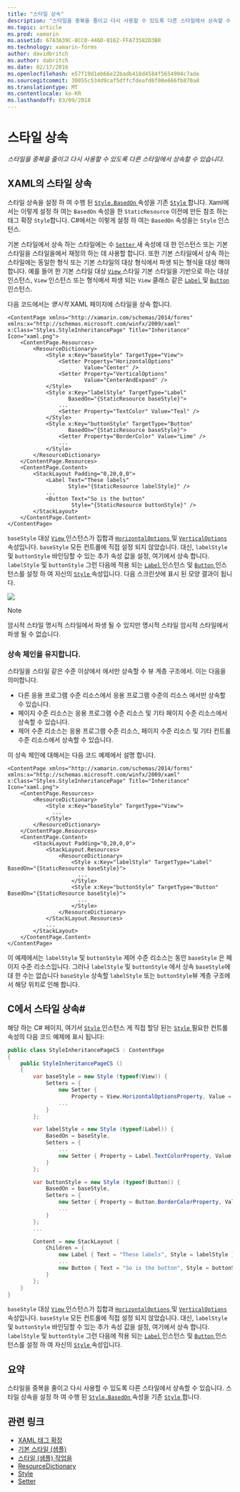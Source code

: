 ```yaml
---
title: "스타일 상속"
description: "스타일을 중복을 줄이고 다시 사용할 수 있도록 다른 스타일에서 상속할 수 있습니다."
ms.topic: article
ms.prod: xamarin
ms.assetid: 67A3A39C-8CC0-446D-8162-FFA73582D3B8
ms.technology: xamarin-forms
author: davidbritch
ms.author: dabritch
ms.date: 02/17/2016
ms.openlocfilehash: e57f19d1eb66e22badb418d4584f5654904c7ade
ms.sourcegitcommit: 30055c534d9caf5dffcfdeafd6f08e666fb870a8
ms.translationtype: MT
ms.contentlocale: ko-KR
ms.lasthandoff: 03/09/2018
---
```

# <a name="style-inheritance"></a>스타일 상속

_스타일을 중복을 줄이고 다시 사용할 수 있도록 다른 스타일에서 상속할 수 있습니다._

## <a name="style-inheritance-in-xaml"></a>XAML의 스타일 상속

스타일 상속을 설정 하 여 수행 된 [ `Style.BasedOn` ](https://developer.xamarin.com/api/property/Xamarin.Forms.Style.BasedOn/) 속성을 기존 [ `Style` ](https://developer.xamarin.com/api/type/Xamarin.Forms.Style/)합니다. Xaml에서는 이렇게 설정 하 여는 `BasedOn` 속성을 한 `StaticResource` 이전에 만든 참조 하는 태그 확장 `Style`합니다. C#에서는 이렇게 설정 하 여는 `BasedOn` 속성을는 `Style` 인스턴스.

기본 스타일에서 상속 하는 스타일에는 수 [ `Setter` ](https://developer.xamarin.com/api/type/Xamarin.Forms.Setter/) 새 속성에 대 한 인스턴스 또는 기본 스타일을 스타일을에서 재정의 하는 데 사용할 합니다. 또한 기본 스타일에서 상속 하는 스타일에는 동일한 형식 또는 기본 스타일의 대상 형식에서 파생 되는 형식을 대상 해야 합니다. 예를 들어 한 기본 스타일 대상 [ `View` ](https://developer.xamarin.com/api/type/Xamarin.Forms.View/) 스타일 기본 스타일을 기반으로 하는 대상 인스턴스, `View` 인스턴스 또는 형식에서 파생 되는 `View` 클래스 같은 [ `Label` ](https://developer.xamarin.com/api/type/Xamarin.Forms.Label/) 및 [ `Button` ](https://developer.xamarin.com/api/type/Xamarin.Forms.Button/) 인스턴스.

다음 코드에서는 *명시적* XAML 페이지에 스타일을 상속 합니다.

```xaml
<ContentPage xmlns="http://xamarin.com/schemas/2014/forms" xmlns:x="http://schemas.microsoft.com/winfx/2009/xaml" x:Class="Styles.StyleInheritancePage" Title="Inheritance" Icon="xaml.png">
    <ContentPage.Resources>
        <ResourceDictionary>
            <Style x:Key="baseStyle" TargetType="View">
                <Setter Property="HorizontalOptions"
                        Value="Center" />
                <Setter Property="VerticalOptions"
                        Value="CenterAndExpand" />
            </Style>
            <Style x:Key="labelStyle" TargetType="Label"
                   BasedOn="{StaticResource baseStyle}">
                ...
                <Setter Property="TextColor" Value="Teal" />
            </Style>
            <Style x:Key="buttonStyle" TargetType="Button"
                   BasedOn="{StaticResource baseStyle}">
                <Setter Property="BorderColor" Value="Lime" />
                ...
            </Style>
        </ResourceDictionary>
    </ContentPage.Resources>
    <ContentPage.Content>
        <StackLayout Padding="0,20,0,0">
            <Label Text="These labels"
                   Style="{StaticResource labelStyle}" />
            ...
            <Button Text="So is the button"
                    Style="{StaticResource buttonStyle}" />
        </StackLayout>
    </ContentPage.Content>
</ContentPage>
```

`baseStyle` 대상 [ `View` ](https://developer.xamarin.com/api/type/Xamarin.Forms.View/) 인스턴스가 집합과 [ `HorizontalOptions` ](https://developer.xamarin.com/api/property/Xamarin.Forms.View.HorizontalOptions/) 및 [ `VerticalOptions` ](https://developer.xamarin.com/api/property/Xamarin.Forms.View.VerticalOptions/) 속성입니다. `baseStyle` 모든 컨트롤에 직접 설정 되지 않았습니다. 대신, `labelStyle` 및 `buttonStyle` 바인딩할 수 있는 추가 속성 값을 설정, 여기에서 상속 합니다. `labelStyle` 및 `buttonStyle` 그런 다음에 적용 되는 [ `Label` ](https://developer.xamarin.com/api/type/Xamarin.Forms.Label/) 인스턴스 및 [ `Button` ](https://developer.xamarin.com/api/type/Xamarin.Forms.Button/) 인스턴스를 설정 하 여 자신의 [ `Style` ](https://developer.xamarin.com/api/property/Xamarin.Forms.VisualElement.Style/) 속성입니다. 다음 스크린샷에 표시 된 모양 결과이 됩니다.

[![](inheritance-images/style-inheritance.png)](inheritance-images/style-inheritance-large.png#lightbox)

> [!NOTE]
> 암시적 스타일 명시적 스타일에서 파생 될 수 있지만 명시적 스타일 암시적 스타일에서 파생 될 수 없습니다.

### <a name="respecting-the-inheritance-chain"></a>상속 체인을 유지합니다.

스타일을 스타일 같은 수준 이상에서 에서만 상속할 수 뷰 계층 구조에서. 이는 다음을 의미합니다.

- 다른 응용 프로그램 수준 리소스에서 응용 프로그램 수준의 리소스 에서만 상속할 수 있습니다.
- 페이지 수준 리소스는 응용 프로그램 수준 리소스 및 기타 페이지 수준 리소스에서 상속할 수 있습니다.
- 제어 수준 리소스는 응용 프로그램 수준 리소스, 페이지 수준 리소스 및 기타 컨트롤 수준 리소스에서 상속할 수 있습니다.

이 상속 체인에 대해서는 다음 코드 예제에서 설명 합니다.

```xaml
<ContentPage xmlns="http://xamarin.com/schemas/2014/forms" xmlns:x="http://schemas.microsoft.com/winfx/2009/xaml" x:Class="Styles.StyleInheritancePage" Title="Inheritance" Icon="xaml.png">
    <ContentPage.Resources>
        <ResourceDictionary>
            <Style x:Key="baseStyle" TargetType="View">
              ...
            </Style>
        </ResourceDictionary>
    </ContentPage.Resources>
    <ContentPage.Content>
        <StackLayout Padding="0,20,0,0">
            <StackLayout.Resources>
                <ResourceDictionary>
                    <Style x:Key="labelStyle" TargetType="Label" BasedOn="{StaticResource baseStyle}">
                      ...
                    </Style>
                    <Style x:Key="buttonStyle" TargetType="Button" BasedOn="{StaticResource baseStyle}">
                      ...
                    </Style>
                </ResourceDictionary>
            </StackLayout.Resources>
            ...
        </StackLayout>
    </ContentPage.Content>
</ContentPage>
```

이 예제에서는 `labelStyle` 및 `buttonStyle` 제어 수준 리소스는 동안 `baseStyle` 은 페이지 수준 리소스입니다. 그러나 `labelStyle` 및 `buttonStyle` 에서 상속 `baseStyle`에 대 한 수는 없습니다 `baseStyle` 상속할 `labelStyle` 또는 `buttonStyle`뷰 계층 구조에서 해당 위치로 인해 합니다.

## <a name="style-inheritance-in-c35"></a>C에서 스타일 상속&#35;

해당 하는 C# 페이지, 여기서 [ `Style` ](https://developer.xamarin.com/api/type/Xamarin.Forms.Style/) 인스턴스 게 직접 할당 된는 [ `Style` ](https://developer.xamarin.com/api/property/Xamarin.Forms.VisualElement.Style/) 필요한 컨트롤 속성의 다음 코드 예제에 표시 됩니다:

```csharp
public class StyleInheritancePageCS : ContentPage
{
    public StyleInheritancePageCS ()
    {
        var baseStyle = new Style (typeof(View)) {
            Setters = {
                new Setter {
                    Property = View.HorizontalOptionsProperty, Value = LayoutOptions.Center },
                ...
            }
        };

        var labelStyle = new Style (typeof(Label)) {
            BasedOn = baseStyle,
            Setters = {
                ...
                new Setter { Property = Label.TextColorProperty, Value = Color.Teal }
            }
        };

        var buttonStyle = new Style (typeof(Button)) {
            BasedOn = baseStyle,
            Setters = {
                new Setter { Property = Button.BorderColorProperty, Value = Color.Lime },
                ...
            }
        };
        ...

        Content = new StackLayout {
            Children = {
                new Label { Text = "These labels", Style = labelStyle },
                ...
                new Button { Text = "So is the button", Style = buttonStyle }
            }
        };
    }
}
```

`baseStyle` 대상 [ `View` ](https://developer.xamarin.com/api/type/Xamarin.Forms.View/) 인스턴스가 집합과 [ `HorizontalOptions` ](https://developer.xamarin.com/api/property/Xamarin.Forms.View.HorizontalOptions/) 및 [ `VerticalOptions` ](https://developer.xamarin.com/api/property/Xamarin.Forms.View.VerticalOptions/) 속성입니다. `baseStyle` 모든 컨트롤에 직접 설정 되지 않았습니다. 대신, `labelStyle` 및 `buttonStyle` 바인딩할 수 있는 추가 속성 값을 설정, 여기에서 상속 합니다. `labelStyle` 및 `buttonStyle` 그런 다음에 적용 되는 [ `Label` ](https://developer.xamarin.com/api/type/Xamarin.Forms.Label/) 인스턴스 및 [ `Button` ](https://developer.xamarin.com/api/type/Xamarin.Forms.Button/) 인스턴스를 설정 하 여 자신의 [ `Style` ](https://developer.xamarin.com/api/property/Xamarin.Forms.VisualElement.Style/) 속성입니다.

## <a name="summary"></a>요약

스타일을 중복을 줄이고 다시 사용할 수 있도록 다른 스타일에서 상속할 수 있습니다. 스타일 상속을 설정 하 여 수행 된 [ `Style.BasedOn` ](https://developer.xamarin.com/api/property/Xamarin.Forms.Style.BasedOn/) 속성을 기존 [ `Style` ](https://developer.xamarin.com/api/type/Xamarin.Forms.Style/)합니다.


## <a name="related-links"></a>관련 링크

- [XAML 태그 확장](~/xamarin-forms/xaml/xaml-basics/xaml-markup-extensions.md)
- [기본 스타일 (샘플)](https://developer.xamarin.com/samples/xamarin-forms/UserInterface/Styles/BasicStyles/)
- [스타일 (샘플) 작업을](https://developer.xamarin.com/samples/xamarin-forms/WorkingWithStyles/)
- [ResourceDictionary](https://developer.xamarin.com/api/type/Xamarin.Forms.ResourceDictionary/)
- [Style](https://developer.xamarin.com/api/type/Xamarin.Forms.Style/)
- [Setter](https://developer.xamarin.com/api/type/Xamarin.Forms.Setter/)
